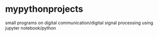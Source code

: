 # mypythonprojects
small programs on digital communication/digital signal processing using jupyter notebook/python
